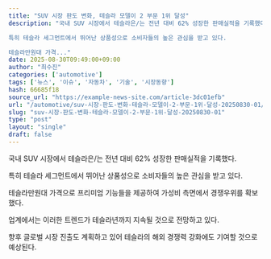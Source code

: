 ```yaml
---
title: "SUV 시장 판도 변화, 테슬라 모델이 2 부문 1위 달성"
description: "국내 SUV 시장에서 테슬라은/는 전년 대비 62% 성장한 판매실적을 기록했다.

특히 테슬라 세그먼트에서 뛰어난 상품성으로 소비자들의 높은 관심을 받고 있다.

테슬라만원대 가격..."
date: 2025-08-30T09:49:00+09:00
author: "최수진"
categories: ['automotive']
tags: ['뉴스', '이슈', '자동차', '기술', '시장동향']
hash: 66685f18
source_url: "https://example-news-site.com/article-3dc01efb"
url: "/automotive/suv-시장-판도-변화-테슬라-모델이-2-부문-1위-달성-20250830-01/"
slug: "suv-시장-판도-변화-테슬라-모델이-2-부문-1위-달성-20250830-01"
type: "post"
layout: "single"
draft: false
---
```


국내 SUV 시장에서 테슬라은/는 전년 대비 62% 성장한 판매실적을 기록했다.

특히 테슬라 세그먼트에서 뛰어난 상품성으로 소비자들의 높은 관심을 받고 있다.

테슬라만원대 가격으로 프리미엄 기능들을 제공하여 가성비 측면에서 경쟁우위를 확보했다.

업계에서는 이러한 트렌드가 테슬라년까지 지속될 것으로 전망하고 있다.

향후 글로벌 시장 진출도 계획하고 있어 테슬라의 해외 경쟁력 강화에도 기여할 것으로 예상된다.
